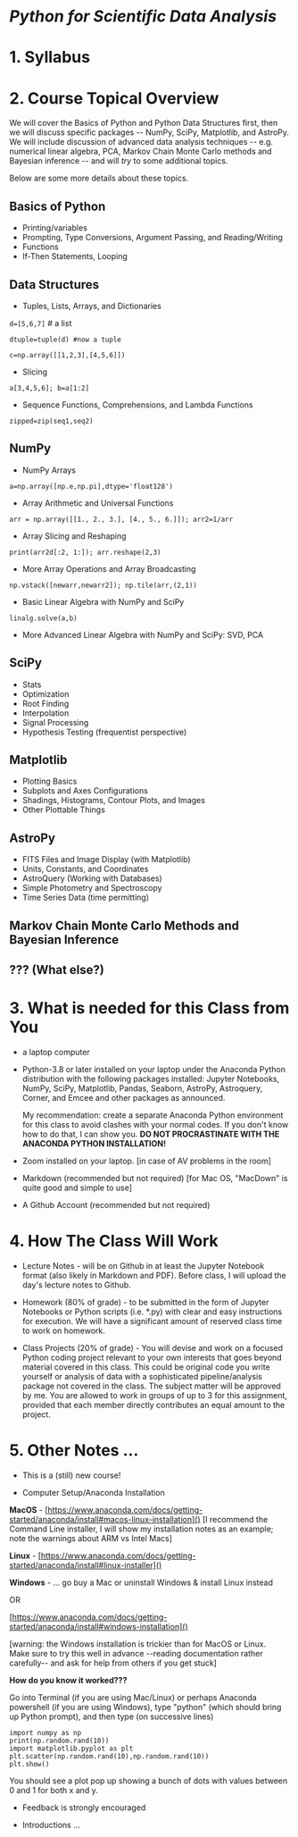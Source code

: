 # _Python for Scientific Data Analysis_

# 1. Syllabus

# 2. Course Topical Overview

We will cover the Basics of Python and Python Data Structures first, then we will discuss specific packages -- NumPy, SciPy, Matplotlib, and AstroPy.   We will include discussion of advanced data analysis techniques -- e.g. numerical linear algebra, PCA, Markov Chain Monte Carlo methods and Bayesian inference -- and will _try_ to some additional topics.

Below are some more details about these topics.

## Basics of Python

* Printing/variables
* Prompting, Type Conversions, Argument Passing, and Reading/Writing
* Functions
* If-Then Statements, Looping

## Data Structures

* Tuples, Lists, Arrays, and Dictionaries

``d=[5,6,7]`` # a list
``dtuple=tuple(d) #now a tuple``

 ``c=np.array([[1,2,3],[4,5,6]])``

* Slicing 

``a[3,4,5,6]; b=a[1:2]``

* Sequence Functions, Comprehensions, and Lambda Functions

``zipped=zip(seq1,seq2)``

## NumPy

* NumPy Arrays

``a=np.array([np.e,np.pi],dtype='float128')``

* Array Arithmetic and Universal Functions

``arr = np.array([[1., 2., 3.], [4., 5., 6.]]); arr2=1/arr``

* Array Slicing and Reshaping

``print(arr2d[:2, 1:]); arr.reshape(2,3)``

* More Array Operations and Array Broadcasting

``np.vstack([newarr,newarr2]); np.tile(arr,(2,1))``

* Basic Linear Algebra with NumPy and SciPy

``linalg.solve(a,b)``

* More Advanced Linear Algebra with NumPy and SciPy: SVD, PCA

## SciPy

  * Stats
  * Optimization 
  * Root Finding 
  * Interpolation 
  * Signal Processing
  * Hypothesis Testing (frequentist perspective)

## Matplotlib

 * Plotting Basics
 * Subplots and Axes Configurations 
 * Shadings, Histograms, Contour Plots, and Images 
 * Other Plottable Things


## AstroPy

* FITS Files and Image Display (with Matplotlib)
* Units, Constants, and Coordinates
* AstroQuery (Working with Databases)
* Simple Photometry and Spectroscopy
* Time Series Data (time permitting)

## Markov Chain Monte Carlo Methods and Bayesian Inference


## ??? (What else?)

# 3. What is needed for this Class from You

* a laptop computer
* Python-3.8 or later installed on your laptop under the Anaconda Python distribution with the following packages installed: Jupyter Notebooks, NumPy, SciPy, Matplotlib, Pandas, Seaborn, AstroPy, Astroquery, Corner, and Emcee and other packages as announced. 

  My recommendation: create a separate Anaconda Python environment for this class to avoid clashes with your normal codes. If you don't know how to do that, I can show you.  **DO NOT PROCRASTINATE WITH THE ANACONDA PYTHON INSTALLATION!**

* Zoom installed on your laptop.  [in case of AV problems in the room]  
* Markdown (recommended but not required) [for Mac OS, "MacDown" is quite good and simple to use]
* A Github Account (recommended but not required)

# 4. How The Class Will Work

* Lecture Notes - will be on Github in at least the Jupyter Notebook format (also likely in Markdown and PDF).  Before class, I will upload the day's lecture notes to Github.  

* Homework (80% of grade) - to be submitted in the form of Jupyter Notebooks or Python scripts (i.e. *.py) with clear and easy instructions for execution.  We will have a significant amount of reserved class time to work on homework.

* Class Projects (20% of grade) - You will devise and work on a focused Python coding project relevant to your own interests that goes beyond material covered in this class.   This could be original code you write yourself or analysis of data with a sophisticated pipeline/analysis package not covered in the class. The subject matter will be approved by me.   You are allowed to work in groups of up to 3 for this assignment, provided that each member directly contributes an equal amount to the project.

#

# 5. Other Notes ...

* This is a (still) new course! 

* Computer Setup/Anaconda Installation

**MacOS** - [https://www.anaconda.com/docs/getting-started/anaconda/install#macos-linux-installation]()
[I recommend the Command Line installer, I will show my installation notes as an example; note the warnings about ARM vs Intel Macs] 

**Linux** - [https://www.anaconda.com/docs/getting-started/anaconda/install#linux-installer]()

**Windows** - ... go buy a Mac or uninstall Windows & install Linux instead

OR

[https://www.anaconda.com/docs/getting-started/anaconda/install#windows-installation]()

[warning: the Windows installation is trickier than for MacOS or Linux.  Make sure to try this well in advance --reading documentation rather carefully-- and ask for help from others if you get stuck]

**How do you know it worked???**

Go into Terminal (if you are using Mac/Linux) or perhaps Anaconda powershell (if you are using Windows), type "python" (which should bring up Python prompt), and then type (on successive lines)

```
import numpy as np
print(np.random.rand(10))
import matplotlib.pyplot as plt
plt.scatter(np.random.rand(10),np.random.rand(10))
plt.show()
```
You should see a plot pop up showing a bunch of dots with values between 0 and 1 for both x and y.   

* Feedback is strongly encouraged

* Introductions ...



